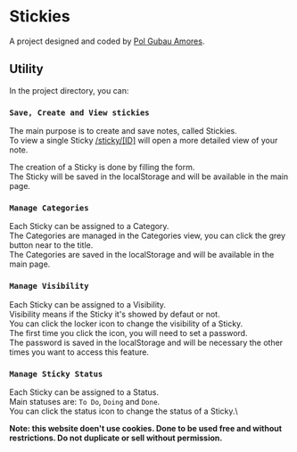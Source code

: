 # Stickies

A project designed and coded by [Pol Gubau Amores](https://www.polgubauamores.me/).

## Utility

In the project directory, you can:

### `Save, Create and View stickies`

The main purpose is to create and save notes, called Stickies.\
To view a single Sticky [/sticky/[ID]](/sticky/id) will open a more detailed view of your note.

The creation of a Sticky is done by filling the form.\
The Sticky will be saved in the localStorage and will be available in the main page.

### `Manage Categories`

Each Sticky can be assigned to a Category.\
The Categories are managed in the Categories view, you can click the grey button near to the title.\
The Categories are saved in the localStorage and will be available in the main page.

### `Manage Visibility`

Each Sticky can be assigned to a Visibility.\
Visibility means if the Sticky it's showed by defaut or not.\
You can click the locker icon to change the visibility of a Sticky.\
The first time you click the icon, you will need to set a password.\
The password is saved in the localStorage and will be necessary the other times you want to access this feature.

### `Manage Sticky Status`
Each Sticky can be assigned to a Status.\
Main statuses are: `To Do`, `Doing` and `Done`.\
You can click the status icon to change the status of a Sticky.\




**Note: this website doen't use cookies. Done to be used free and without restrictions. Do not duplicate or sell without permission.**
